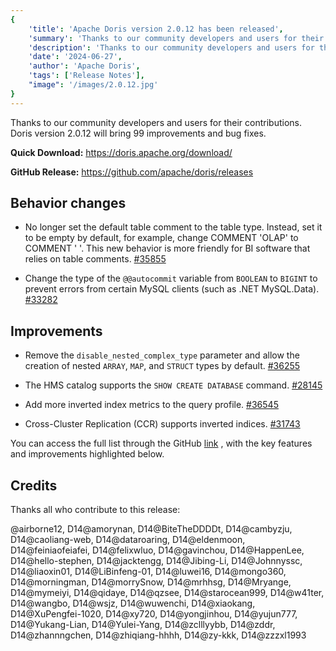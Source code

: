 ```yaml
---
{
    'title': 'Apache Doris version 2.0.12 has been released',
    'summary': 'Thanks to our community developers and users for their contributions. Doris version 2.0.12 will bring 99 improvements and bug fixes.',
    'description': 'Thanks to our community developers and users for their contributions. Doris version 2.0.12 will bring 99 improvements and bug fixes.',
    'date': '2024-06-27',
    'author': 'Apache Doris',
    'tags': ['Release Notes'],
    "image": '/images/2.0.12.jpg'
}
---
```


<!--
Licensed to the Apache Software Foundation (ASF) under one
or more contributor license agreements.  See the NOTICE file
distributed with this work for additional information
regarding copyright ownership.  The ASF licenses this file
to you under the Apache License, Version 2.0 (the
"License"); you may not use this file except in compliance
with the License.  You may obtain a copy of the License at
  http://www.apache.org/licenses/LICENSE-2.0
Unless required by applicable law or agreed to in writing,
software distributed under the License is distributed on an
"AS IS" BASIS, WITHOUT WARRANTIES OR CONDITIONS OF ANY
KIND, either express or implied.  See the License for the
specific language governing permissions and limitations
under the License.
-->


Thanks to our community developers and users for their contributions. Doris version 2.0.12 will bring 99 improvements and bug fixes.

**Quick Download:** https://doris.apache.org/download/

**GitHub Release:** https://github.com/apache/doris/releases

## Behavior changes

- No longer set the default table comment to the table type. Instead, set it to be empty by default, for example, change COMMENT 'OLAP' to COMMENT ' '.  This new behavior is more friendly for BI software that relies on table comments. [#35855](https://github.com/apache/doris/pull/35855)

- Change the type of the `@@autocommit` variable from `BOOLEAN` to `BIGINT` to prevent errors from certain MySQL clients (such as .NET MySQL.Data). [#33282](https://github.com/apache/doris/pull/33282)


## Improvements

- Remove the `disable_nested_complex_type` parameter and allow the creation of nested `ARRAY`, `MAP`, and `STRUCT` types by default. [#36255](https://github.com/apache/doris/pull/36255)

- The HMS catalog supports the `SHOW CREATE DATABASE` command. [#28145](https://github.com/apache/doris/pull/28145)

- Add more inverted index metrics to the query profile. [#36545](https://github.com/apache/doris/pull/36545)

- Cross-Cluster Replication (CCR) supports inverted indices. [#31743](https://github.com/apache/doris/pull/31743)

You can access the full list through the GitHub [link](https://github.com/apache/doris/compare/2.0.11...2.0.12) , with the key features and improvements highlighted below.



## Credits

Thanks all who contribute to this release:

@airborne12, D14@amorynan, D14@BiteTheDDDDt, D14@cambyzju, D14@caoliang-web, D14@dataroaring, D14@eldenmoon, D14@feiniaofeiafei, D14@felixwluo, D14@gavinchou, D14@HappenLee, D14@hello-stephen, D14@jacktengg, D14@Jibing-Li, D14@Johnnyssc, D14@liaoxin01, D14@LiBinfeng-01, D14@luwei16, D14@mongo360, D14@morningman, D14@morrySnow, D14@mrhhsg, D14@Mryange, D14@mymeiyi, D14@qidaye, D14@qzsee, D14@starocean999, D14@w41ter, D14@wangbo, D14@wsjz, D14@wuwenchi, D14@xiaokang, D14@XuPengfei-1020, D14@xy720, D14@yongjinhou, D14@yujun777, D14@Yukang-Lian, D14@Yulei-Yang, D14@zclllyybb, D14@zddr, D14@zhannngchen, D14@zhiqiang-hhhh, D14@zy-kkk, D14@zzzxl1993